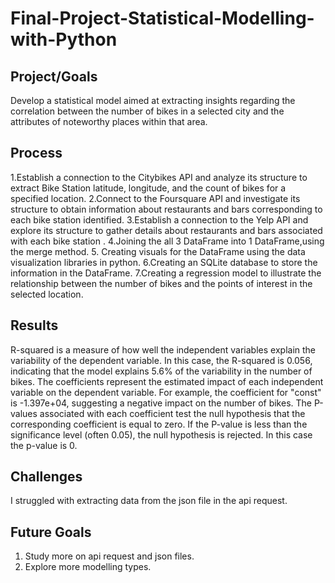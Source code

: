 # Final-Project-Statistical-Modelling-with-Python

## Project/Goals
Develop a statistical model aimed at extracting insights regarding the correlation between the number of bikes in a selected city and the attributes of noteworthy places within that area.
## Process
1.Establish a connection to the Citybikes API and analyze its structure to extract Bike Station latitude, longitude, and the count of bikes for a specified location.
2.Connect to the Foursquare API and investigate its structure to obtain information about restaurants and bars corresponding to each bike station identified.
3.Establish a connection to the Yelp API and explore its structure to gather details about restaurants and bars associated with each bike station .
4.Joining the all 3 DataFrame into 1 DataFrame,using the merge method.
5. Creating visuals for the DataFrame using the data visualization libraries in python.
6.Creating an SQLite database to store the information in the DataFrame.
7.Creating a regression model to illustrate the relationship between the number of bikes and the points of interest in the selected location.


## Results
R-squared is a measure of how well the independent variables explain the variability of the dependent variable. In this case, the R-squared is 0.056, indicating that the model explains 5.6% of the variability in the number of bikes.
The coefficients represent the estimated impact of each independent variable on the dependent variable. For example, the coefficient for "const" is -1.397e+04, suggesting a negative impact on the number of bikes.
The P-values associated with each coefficient test the null hypothesis that the corresponding coefficient is equal to zero. If the P-value is less than the significance level (often 0.05), the null hypothesis is rejected. In this case the p-value is 0.
## Challenges 
I struggled with extracting data from the json file in the api request.
## Future Goals
1. Study more on api request and json files.
2. Explore more modelling types.
